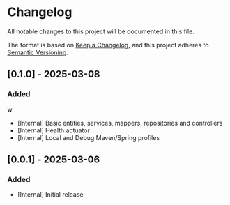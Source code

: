 # Changelog

All notable changes to this project will be documented in this file.

The format is based on [Keep a Changelog](https://keepachangelog.com/en/1.0.0/), and this project adheres to [Semantic Versioning](https://semver.org/spec/v2.0.0.html).

## [0.1.0] - 2025-03-08

### Added

w

- [Internal] Basic entities, services, mappers, repositories and controllers
- [Internal] Health actuator
- [Internal] Local and Debug Maven/Spring profiles

## [0.0.1] - 2025-03-06

### Added

- [Internal] Initial release
